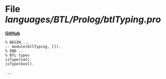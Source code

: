 # File _languages/BTL/Prolog/btlTyping.pro_
**[GitHub](https://github.com/softlang/yas/blob/master/languages/BTL/Prolog/btlTyping.pro)**
```
% BEGIN ...
:- module(btlTyping, []).
% END ...
% BTL types
isType(nat).
isType(bool).

...
```
